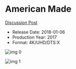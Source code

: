# American Made

[Discussion Post](https://www.avsforum.com/threads/bass-eq-for-filtered-movies.2995212/post-57684300)

* Release Date: 2018-01-06
* Production Year: 2017
* Format: 4K/UHD/DTS:X

![img 0](https://i.imgur.com/ejmMpdi.jpg)

![img 1](https://i.imgur.com/6d58ZFs.jpg)

